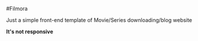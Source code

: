 #Filmora

Just a simple front-end template of Movie/Series downloading/blog website 

**It's not responsive**
